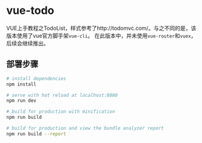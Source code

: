 # vue-todo

VUE上手教程之TodoList，样式参考了http://todomvc.com/。与之不同的是，该版本使用了vue官方脚手架`vue-cli`。
在此版本中，并未使用`vue-router`和`vuex`，后续会继续推出。
## 部署步骤

``` bash
# install dependencies
npm install

# serve with hot reload at localhost:8080
npm run dev

# build for production with minification
npm run build

# build for production and view the bundle analyzer report
npm run build --report
```

